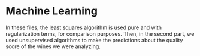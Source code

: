# Machine Learning

In these files, the least squares algorithm is used pure and with regularization terms, for comparison purposes.
Then, in the second part, we used unsupervised algorithms to make the predictions about the quality score of the wines we were analyzing.